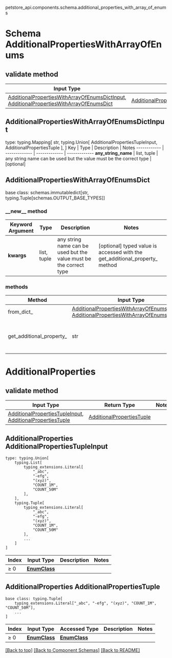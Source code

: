 petstore_api.components.schema.additional_properties_with_array_of_enums
# Schema AdditionalPropertiesWithArrayOfEnums

## validate method
Input Type | Return Type | Notes
------------ | ------------- | -------------
[AdditionalPropertiesWithArrayOfEnumsDictInput](#additionalpropertieswitharrayofenumsdictinput), [AdditionalPropertiesWithArrayOfEnumsDict](#additionalpropertieswitharrayofenumsdict) | [AdditionalPropertiesWithArrayOfEnumsDict](#additionalpropertieswitharrayofenumsdict) |

## AdditionalPropertiesWithArrayOfEnumsDictInput
type: typing.Mapping[
    str,
    typing.Union[
        AdditionalPropertiesTupleInput,
        AdditionalPropertiesTuple
    ],
]
Key | Type |  Description | Notes
------------ | ------------- | ------------- | -------------
**any_string_name** | list, tuple | any string name can be used but the value must be the correct type | [optional]

## AdditionalPropertiesWithArrayOfEnumsDict
base class: schemas.immutabledict[str, typing.Tuple[schemas.OUTPUT_BASE_TYPES]]

### &lowbar;&lowbar;new&lowbar;&lowbar; method
Keyword Argument | Type | Description | Notes
---------------- | ---- | ----------- | -----
**kwargs** | list, tuple | any string name can be used but the value must be the correct type | [optional] typed value is accessed with the get_additional_property_ method

### methods
Method | Input Type | Return Type | Notes
------ | ---------- | ----------- | ------
from_dict_ | [AdditionalPropertiesWithArrayOfEnumsDictInput](#additionalpropertieswitharrayofenumsdictinput), [AdditionalPropertiesWithArrayOfEnumsDict](#additionalpropertieswitharrayofenumsdict) | [AdditionalPropertiesWithArrayOfEnumsDict](#additionalpropertieswitharrayofenumsdict) | a constructor
get_additional_property_ | str | [AdditionalProperties](#additionalproperties) | provides type safety for additional properties

# AdditionalProperties

## validate method
Input Type | Return Type | Notes
------------ | ------------- | -------------
[AdditionalPropertiesTupleInput](#additionalproperties-additionalpropertiestupleinput), [AdditionalPropertiesTuple](#additionalproperties-additionalpropertiestuple) | [AdditionalPropertiesTuple](#additionalproperties-additionalpropertiestuple) |

## AdditionalProperties AdditionalPropertiesTupleInput
```
type: typing.Union[
    typing.List[
        typing_extensions.Literal[
            "_abc",
            "-efg",
            "(xyz)",
            "COUNT_1M",
            "COUNT_50M"
        ],
    ],
    typing.Tuple[
        typing_extensions.Literal[
            "_abc",
            "-efg",
            "(xyz)",
            "COUNT_1M",
            "COUNT_50M"
        ],
        ...
    ]
]
```
Index | Input Type | Description | Notes
------------- | ------------- | ------------- | -------------
≥ 0 | [**EnumClass**](enum_class.md) |  |

## AdditionalProperties AdditionalPropertiesTuple
```
base class: typing.Tuple[
    typing_extensions.Literal["_abc", "-efg", "(xyz)", "COUNT_1M", "COUNT_50M"],
    ...
]
```
Index | Input Type | Accessed Type | Description | Notes
------------- | ------------- | ------------- | ------------- | -------------
≥ 0 | [**EnumClass**](enum_class.md) | [**EnumClass**](enum_class.md) |  |

[[Back to top]](#top) [[Back to Component Schemas]](../../../README.md#Component-Schemas) [[Back to README]](../../../README.md)
